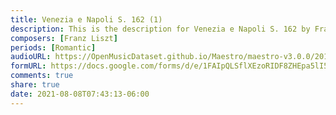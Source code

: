 ```yaml
---
title: Venezia e Napoli S. 162 (1)
description: This is the description for Venezia e Napoli S. 162 by Franz Liszt
composers: [Franz Liszt]
periods: [Romantic]
audioURL: https://OpenMusicDataset.github.io/Maestro/maestro-v3.0.0/2018/MIDI-Unprocessed_Recital17-19_MID--AUDIO_19_R1_2018_wav--4.midi
formURL: https://docs.google.com/forms/d/e/1FAIpQLSflXEzoRIDF8ZHEpa5lI52iABU1yNltD6x_I1strm3Fgm_QOg/viewform
comments: true
share: true
date: 2021-08-08T07:43:13-06:00
---
```


